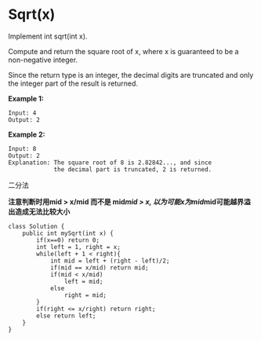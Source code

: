 # Sqrt(x)

Implement int sqrt(int x).

Compute and return the square root of x, where x is guaranteed to be a non-negative integer.

Since the return type is an integer, the decimal digits are truncated and only the integer part of the result is returned.

**Example 1:**
```
Input: 4
Output: 2
```
**Example 2:**
```
Input: 8
Output: 2
Explanation: The square root of 8 is 2.82842..., and since 
             the decimal part is truncated, 2 is returned.
```
二分法

**注意判断时用mid > x/mid 而不是 mid*mid > x, 以为可能x为mid*mid可能越界溢出造成无法比较大小**
```
class Solution {
    public int mySqrt(int x) {
        if(x==0) return 0;
        int left = 1, right = x;
        while(left + 1 < right){
            int mid = left + (right - left)/2;
            if(mid == x/mid) return mid;
            if(mid < x/mid) 
                left = mid;
            else 
                right = mid;
        }
        if(right <= x/right) return right;
        else return left;
    }
}
```
